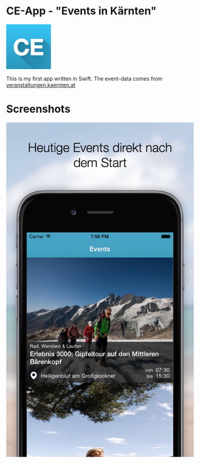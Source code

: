 # CE-App - "Events in Kärnten"
![CE App Icon](https://github.com/raphaelseher/CE-App/blob/master/Images/AppIcon/Icon-40%403x.png)

This is my first app written in Swift. The event-data comes from [veranstaltungen.kaernten.at](http://veranstaltungen.kaernten.at)

# Screenshots

![](https://github.com/raphaelseher/CE-App/blob/master/Images/Screenshots/4.7%20Device%201.jpg)
![]()

